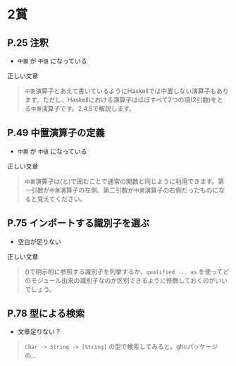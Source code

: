 # 2賞
## P.25 注釈
- `中置` が `中値` になっている

正しい文章
> `中置`演算子とあえて書いているようにHaskellでは中置しない演算子もあります。ただし、Haskellにおける演算子はほぼすべて2つの項(2引数)をとる`中置`演算子です。2.4.5で解説します。

## P.49 中置演算子の定義
- `中置` が `中値` になっている

正しい文章
> `中置`演算子は(と)で囲むことで通常の関数と同じように利用できます。第一引数が`中置`演算子の左側、第二引数が`中置`演算子の右側だったものになると覚えてください。

## P.75 インポートする識別子を選ぶ
- 空白が足りない

正しい文章
> ()で明示的に参照する識別子を列挙するか、`qualified ... as` を使ってどのモジュール由来の識別子なのか区別できるように修飾しておくのがいいでしょう。

## P.78 型による検索
- 文章足りない？

> `Char -> String -> [String]` の型で検索してみると。ghcパッケージの...